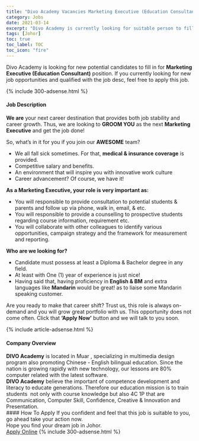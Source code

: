 ```yaml
---
title: "Divo Academy Vacancies Marketing Executive (Education Consultant)" 
category: Jobs 
date: 2021-03-14 
excerpt: "Divo Academy is currently looking for suitable person to fill in the Marketing Executive (Education Consultant) which based in Johor" 
tags: [Johor] 
toc: true 
toc_label: TOC 
toc_icon: "fire" 
--- 
```


<p>Divo Academy is looking for new potential candidates to fill in for <b>Marketing Executive (Education Consultant)</b> position. If you currently looking for new job opportunities and qualified with the job desc, feel free to apply this job.
</p>{% include 300-adsense.html %} 
<div><div><h4>Job Description</h4></div><div><div><span><div><p><strong>We are</strong>&#160;your next career destination that provides both job stability and career growth. Thus, we are looking to <strong>GROOM YOU</strong> as the next <strong>Marketing Executive</strong> and get the job done!</p><p>So, what&#8217;s in it for you if you join our <strong>AWESOME</strong> team?</p><ul><li>We all fall sick sometimes. For that, <strong>medical &amp; insurance coverage</strong> is provided.</li><li>Competitive salary and benefits.</li><li>An environment that will inspire you with innovative work culture</li><li>Career advancement? Of course, we have it!</li></ul><p><strong>As a Marketing Executive, your role is very important as:</strong></p><ul><li>You will responsible to provide consultation to potential students &amp; parents and follow up via phone, walk in, email, &amp; etc.</li><li>You will responsible to provide a counselling to prospective students regarding course information, requirement etc.</li><li>You will collaborate with other colleagues to identify various opportunities, campaign strategy and the framework for measurement and reporting.</li></ul><p><strong>Who are we looking for?</strong></p><ul><li>Candidate must possess at least a Diploma &amp; Bachelor degree in any field.</li><li>At least with One (1) year of experience is just nice!</li><li>Having said that, having proficiency in <strong>English &amp; BM</strong> and extra languages like <strong>Mandarin </strong>would be great! as to liaise some Mandarin speaking customer.</li></ul><p>Are you ready to make that career shift? Trust us, this role is always on-demand and you will grow great portfolio with us. This opportunity does not come often. Click that <strong>&#8216;Apply Now&#8217;</strong> button and we will talk to you soon.</p></div></span></div></div></div> 
{% include article-adsense.html %} 
<div><div><h4>Company Overview</h4></div><div><div><span><div><div><strong>DIVO Academy</strong> is located in Muar , specializing in multimedia design program also promoting Chinese - English bilingual education. Since the nation is growing rapidly with new technology, our lessons are 80% computer related with the latest software.</div>
<div><strong>DIVO Academy</strong> believe the important of competence development and literacy to educate generations. Therefore our education mission is to train students&#160; not only with course knowledge but also 4C 1P that are Communication, Computer Skill, Confidence, Creative &amp; Innovation and Presentation.</div></div></span></div></div></div> 
#### How To Apply 
If you confident and feel that this job is suitable to you, go ahead take your action now. <br/> 
Hope you find your dream job in Johor. <br/> 
<a href="https://www.jobstreet.com.my/en/job/marketing-executive-education-consultant-4491489?jobId=jobstreet-my-job-4491489&" class="btn btn--info" target="_blank" rel="nofollow noopenner">Apply Online</a> 
{% include 300-adsense.html %} 